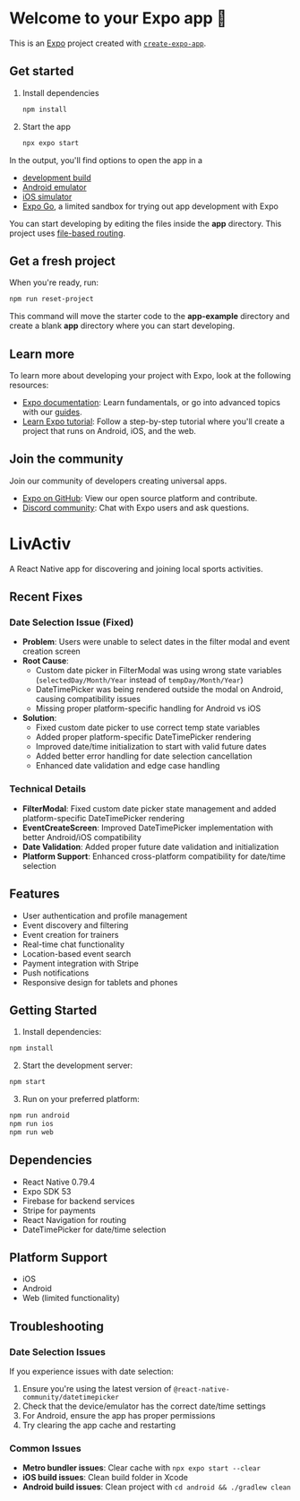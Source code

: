 # Welcome to your Expo app 👋

This is an [Expo](https://expo.dev) project created with [`create-expo-app`](https://www.npmjs.com/package/create-expo-app).

## Get started

1. Install dependencies

   ```bash
   npm install
   ```

2. Start the app

   ```bash
   npx expo start
   ```

In the output, you'll find options to open the app in a

- [development build](https://docs.expo.dev/develop/development-builds/introduction/)
- [Android emulator](https://docs.expo.dev/workflow/android-studio-emulator/)
- [iOS simulator](https://docs.expo.dev/workflow/ios-simulator/)
- [Expo Go](https://expo.dev/go), a limited sandbox for trying out app development with Expo

You can start developing by editing the files inside the **app** directory. This project uses [file-based routing](https://docs.expo.dev/router/introduction).

## Get a fresh project

When you're ready, run:

```bash
npm run reset-project
```

This command will move the starter code to the **app-example** directory and create a blank **app** directory where you can start developing.

## Learn more

To learn more about developing your project with Expo, look at the following resources:

- [Expo documentation](https://docs.expo.dev/): Learn fundamentals, or go into advanced topics with our [guides](https://docs.expo.dev/guides).
- [Learn Expo tutorial](https://docs.expo.dev/tutorial/introduction/): Follow a step-by-step tutorial where you'll create a project that runs on Android, iOS, and the web.

## Join the community

Join our community of developers creating universal apps.

- [Expo on GitHub](https://github.com/expo/expo): View our open source platform and contribute.
- [Discord community](https://chat.expo.dev): Chat with Expo users and ask questions.

# LivActiv

A React Native app for discovering and joining local sports activities.

## Recent Fixes

### Date Selection Issue (Fixed)
- **Problem**: Users were unable to select dates in the filter modal and event creation screen
- **Root Cause**: 
  - Custom date picker in FilterModal was using wrong state variables (`selectedDay/Month/Year` instead of `tempDay/Month/Year`)
  - DateTimePicker was being rendered outside the modal on Android, causing compatibility issues
  - Missing proper platform-specific handling for Android vs iOS
- **Solution**:
  - Fixed custom date picker to use correct temp state variables
  - Added proper platform-specific DateTimePicker rendering
  - Improved date/time initialization to start with valid future dates
  - Added better error handling for date selection cancellation
  - Enhanced date validation and edge case handling

### Technical Details
- **FilterModal**: Fixed custom date picker state management and added platform-specific DateTimePicker rendering
- **EventCreateScreen**: Improved DateTimePicker implementation with better Android/iOS compatibility
- **Date Validation**: Added proper future date validation and initialization
- **Platform Support**: Enhanced cross-platform compatibility for date/time selection

## Features

- User authentication and profile management
- Event discovery and filtering
- Event creation for trainers
- Real-time chat functionality
- Location-based event search
- Payment integration with Stripe
- Push notifications
- Responsive design for tablets and phones

## Getting Started

1. Install dependencies:
```bash
npm install
```

2. Start the development server:
```bash
npm start
```

3. Run on your preferred platform:
```bash
npm run android
npm run ios
npm run web
```

## Dependencies

- React Native 0.79.4
- Expo SDK 53
- Firebase for backend services
- Stripe for payments
- React Navigation for routing
- DateTimePicker for date/time selection

## Platform Support

- iOS
- Android
- Web (limited functionality)

## Troubleshooting

### Date Selection Issues
If you experience issues with date selection:
1. Ensure you're using the latest version of `@react-native-community/datetimepicker`
2. Check that the device/emulator has the correct date/time settings
3. For Android, ensure the app has proper permissions
4. Try clearing the app cache and restarting

### Common Issues
- **Metro bundler issues**: Clear cache with `npx expo start --clear`
- **iOS build issues**: Clean build folder in Xcode
- **Android build issues**: Clean project with `cd android && ./gradlew clean`

